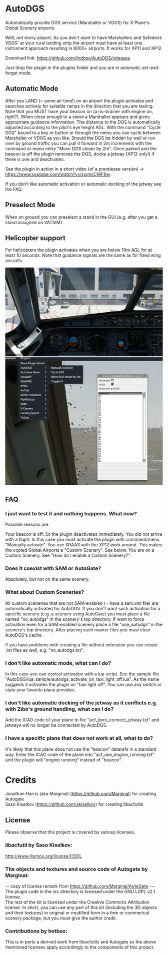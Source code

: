# AutoDGS
Automatically provide DGS service (Marshaller or VDGS) for X Plane's Global Scenery airports.

Well, not every airport. As you don't want to have Marshallers and Safedock VDGS' at your rural landing strip the airport must have at least one instrument approach resulting in 6000+ airports.
It works for XP11 and XP12.

Download link: https://github.com/hotbso/AutoDGS/releases

Just drop the plugin in the plugins folder and you are in automatic set-and-forget mode.

## Automatic Mode
After you LAND (= some air time!) on an airport the plugin activates and searches actively for suitable ramps in the direction that you are taxiing.
Note that you MUST have your beacon on (a no-brainer with engine on, right?).
When close enough to a stand a Marshaller appears and gives appropriate guidance information. The distance to the DGS is automatically adjusted according to the pilot's eye height AGL.
With the command "Cycle DGS" bound to a key or button or through the menu you can cycle between Marshaller or VDGS as you like.
Should the DGS be hidden by wall or run over by ground traffic you can pull it forward in 2m increments with the command or menu entry "Move DGS closer by 2m".
Once parked and the beacon is off the plugin removes the DGS, docks a jetway (XP12 only!) if there is one and deactivates.

See the plugin in action in a short video (of a prerelease version) -> https://www.youtube.com/watch?v=lzujmsCWF6w .

If you don't like automatic activation or automatic docking of the jetway see the FAQ.

## Preselect Mode
When on ground you can preselect a stand in the GUI (e.g. after you get a stand assigned on VATSIM).

## Helicopter support
For helicopters the plugin activates when you are below 10m AGL for at least 10 seconds. Note that guidance signals are the same as for fixed wing aircrafts.

![Image](images/AutoDGS-Marshaller.jpg) ![Image](images/AutoDGS-Menu.jpg)

## FAQ

### I just want to test it and nothing happens. What now?
Possible reasons are:

Your beacon is off. So the plugin deactivates immediately.
You did not arrive with a flight. In this case you must activate the plugin with command/menu "Manually activate".
You use XRAAS with the XP12 work around. This makes the copied Global Airports a "Custom Scenery". See below.
You are on a Custom Scenery. See "How do I enable a Custom Scenery?".

### Does it coexist with SAM or AutoGate?
Absolutely, but not on the same scenery.

### What about Custom Sceneries?
All custom sceneries that are not SAM-enabled (= have a sam.xml file) are automatically activated for AutoDGS.
If you don't want such activation for a specific scenery (e.g. a scenery using AutoGate) you must place a file named "no_autodgs" in the scenery's top directory.
If want to force activation even for a SAM-enabled scenery place a file "use_autodgs" in the scenery's top directory.
After placing such marker files you must clear AutoDGS's cache.

If you have problems with creating a file without extension you can create  .txt files as well, e.g. "no_autodgs.txt".

### I don't like automatic mode, what can I do?
In this case you can control activation with a lua script.
See the sample file "AutoDGS/lua_sample/autodgs_activate_on_taxi_light_off.lua".
As the name suggests it activates the plugin on "taxi light off". You can use any switch or state your favorite plane provides.

### I don't like automatic docking of the jetway as it conflicts e.g. with Zibo's ground handling, what can I do?
Add the ICAO code of your plane to file "acf_dont_connect_jetway.txt" and jetways will no longer be connected by AutoDGS.

### I have a specific plane that does not work at all, what to do?
It's likely that this plane does not use the "beacon" datarefs in a standard way. Enter the ICAO code of the plane into "acf_use_engine_running.txt" and the plugin will "engine running" instead of "beacon".

# Credits
Jonathan Harris (aka Marginal) (https://github.com/Marginal) for creating Autogate\
Saso Kiselkov (https://github.com/skiselkov) for creating libacfutils

## License
Please observe that this project is covered by various licenses.

### libacfutil by Saso Kiselkov:
http://www.illumos.org/license/CDDL

### The objects and textures and source code of Autogate by Marginal:
-- copy of license remark from https://github.com/Marginal/AutoGate ---\
The plugin code in the src directory is licensed under the GNU LGPL v2.1 license.\
The rest of the kit is licensed under the Creative Commons Attribution license. In short, you can use any part of this kit (including the 3D objects and their textures) in original or modified form in a free or commerical scenery package, but you must give the author credit.

### Contributions by hotbso:
This is in parts a derived work from libacfutils and Autogate so the above mentioned licenses apply accordingly to the components of this project.

